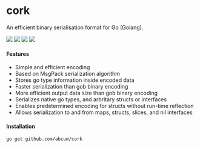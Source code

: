 # cork

An efficient binary serialisation format for Go (Golang).

[![](https://img.shields.io/badge/status-alpha-ff00bb.svg?style=flat-square)](https://github.com/abcum/cork) [![](https://img.shields.io/badge/godoc-reference-blue.svg?style=flat-square)](https://godoc.org/github.com/abcum/cork) [![](https://goreportcard.com/badge/github.com/abcum/cork?style=flat-square)](https://goreportcard.com/report/github.com/abcum/cork) [![](https://img.shields.io/badge/license-Apache_License_2.0-00bfff.svg?style=flat-square)](https://github.com/abcum/cork) 

#### Features

- Simple and efficient encoding
- Based on MsgPack serialization algorithm
- Stores go type information inside encoded data
- Faster serialization than gob binary encoding
- More efficient output data size than gob binary encoding
- Serializes native go types, and arbritary structs or interfaces
- Enables predetermined encoding for structs without run-time reflection
- Allows serialization to and from maps, structs, slices, and nil interfaces

#### Installation

```bash
go get github.com/abcum/cork
```

